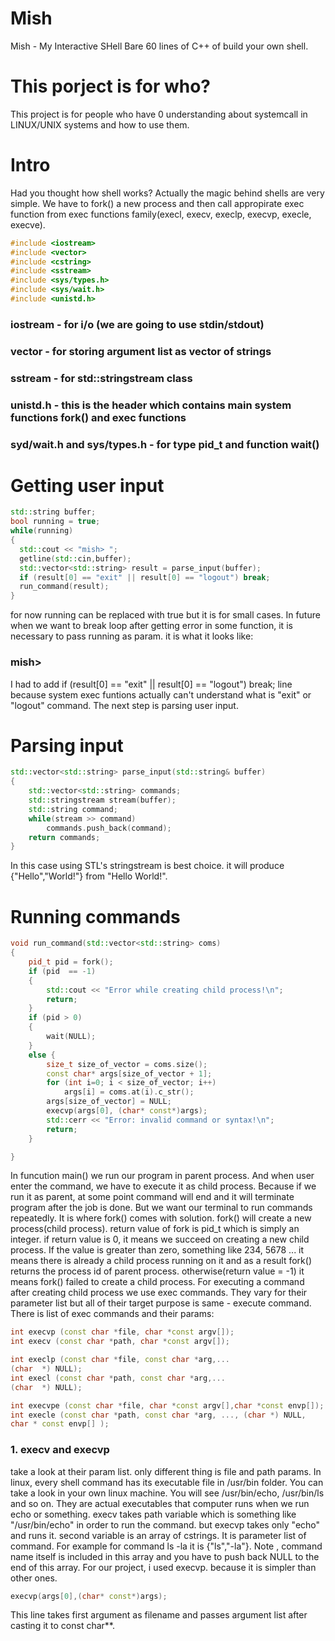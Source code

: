 # Mish
Mish - My Interactive SHell 
Bare 60 lines of C++ of build your own shell.

# This porject is for who? 
This project is for people who have 0 understanding about systemcall in LINUX/UNIX systems and how to use them. 

# Intro 
Had you thought how shell works? Actually the magic behind shells are very simple. We have to fork() a new process and then call appropirate exec function from exec functions family(execl, execv, execlp, execvp, execle, execve).

``` C++
#include <iostream>
#include <vector>
#include <cstring>
#include <sstream>
#include <sys/types.h>
#include <sys/wait.h>
#include <unistd.h>
```

### iostream - for i/o (we are going to use stdin/stdout) 
### vector - for storing argument list as vector of strings 
### sstream - for std::stringstream class
### unistd.h - this is the header which contains main system functions fork() and exec functions 
### syd/wait.h and sys/types.h - for type pid_t and function wait() 

# Getting user input 

``` C++
std::string buffer;
bool running = true;
while(running)
{
  std::cout << "mish> ";
  getline(std::cin,buffer);
  std::vector<std::string> result = parse_input(buffer);
  if (result[0] == "exit" || result[0] == "logout") break;
  run_command(result);
}
```
for now running can be replaced with true but it is for small cases. In future when we want to break loop after getting error in
some function, it is necessary to pass running as param. it is what it looks like: 

### mish> 

I had to add if (result[0] == "exit" || result[0] == "logout") break; line because system exec funtions actually can't understand
what is "exit" or "logout" command. The next step is parsing user input. 

# Parsing input 
``` C++
std::vector<std::string> parse_input(std::string& buffer)
{
    std::vector<std::string> commands;
    std::stringstream stream(buffer);
    std::string command;
    while(stream >> command)
        commands.push_back(command);
    return commands;
}
```

In this case using STL's stringstream is best choice. it will produce {"Hello","World!"} from "Hello World!". 

# Running commands
``` C++
void run_command(std::vector<std::string> coms)
{
    pid_t pid = fork();
    if (pid  == -1) 
    {
        std::cout << "Error while creating child process!\n";
        return;
    } 
    if (pid > 0)
    {
        wait(NULL);
    }
    else {
        size_t size_of_vector = coms.size();
        const char* args[size_of_vector + 1];
        for (int i=0; i < size_of_vector; i++)
            args[i] = coms.at(i).c_str();
        args[size_of_vector] = NULL;
        execvp(args[0], (char* const*)args);
        std::cerr << "Error: invalid command or syntax!\n";
        return;
    }

}
```
In funcution main() we run our program in parent process. And when user enter the command, we have to execute it as child process.
Because if we run it as parent, at some point command will end and it will terminate program after the job is done. But we want 
our terminal to run commands repeatedly. It is where fork() comes with solution. fork() will create a new process(child process).
return value of fork is pid_t which is simply an integer. 
if return value is 0, it means we succeed on creating a new child process. If the value is greater than zero, something like 234, 5678 ... it means there is already a child process running on it and as a result fork() returns the process
id of  parent process. otherwise(return value = -1) it means fork() failed to create a child process. 
For executing a command after creating child process we use exec commands. They vary for their parameter list but all of their 
target purpose is same - execute command. There is list of exec commands and their params: 
``` C++
int execvp (const char *file, char *const argv[]);
int execv (const char *path, char *const argv[]);

int execlp (const char *file, const char *arg,...
(char  *) NULL);
int execl (const char *path, const char *arg,...
(char  *) NULL);

int execvpe (const char *file, char *const argv[],char *const envp[]);
int execle (const char *path, const char *arg, ..., (char *) NULL, 
char * const envp[] );
```
### 1. execv and execvp
take a look at their param list. only different thing is file and path params. In linux, every shell command has its executable
file in /usr/bin folder. You can take a look in your own linux machine. You will see /usr/bin/echo, /usr/bin/ls and so on. They 
are actual executables that computer runs when we run echo or something. execv takes path variable which is something like 
"/usr/bin/echo" in order to run the command. but execvp takes only "echo" and runs it. second variable is an array of cstrings.
It is parameter list of command. For example for command ls -la it is {"ls","-la"}. Note , command name itself is included in this array and you have to push back NULL to the end of this array. For our project, i used execvp. because it is simpler than
other ones. 
``` C++
execvp(args[0],(char* const*)args);
```
This line takes first argument as filename and passes argument list after casting it to const char**.




